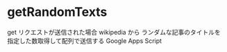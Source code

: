 # getRandomTexts

 get リクエストが送信された場合 wikipedia から ランダムな記事のタイトルを 指定した数取得して配列で送信する Google Apps Script
